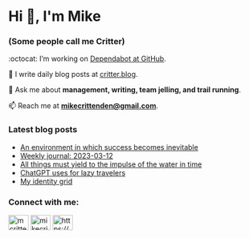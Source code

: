 # Hi 👋, I'm Mike
### (Some people call me Critter)

:octocat: I’m working on [Dependabot at GitHub](https://github.com/features/security).

📝 I write daily blog posts at [critter.blog](https://critter.blog).

💬 Ask me about **management, writing, team jelling, and trail running**.

📫 Reach me at **mikecrittenden@gmail.com**.

### Latest blog posts
<!-- BLOG-POST-LIST:START -->
- [An environment in which success becomes inevitable](https://critter.blog/2023/03/13/an-environment-in-which-success-becomes-inevitable/)
- [Weekly journal: 2023-03-12](https://critter.blog/2023/03/12/weekly-journal-2023-03-12/)
- [All things must yield to the impulse of the water in time](https://critter.blog/2023/03/10/all-things-must-yield-to-the-impulse-of-the-water-in-time/)
- [ChatGPT uses for lazy travelers](https://critter.blog/2023/03/09/chatgpt-uses-for-lazy-travelers/)
- [My identity grid](https://critter.blog/2023/03/08/my-identity-grid/)
<!-- BLOG-POST-LIST:END -->

<h3 align="left">Connect with me:</h3>
<p align="left">
<a href="https://twitter.com/mcrittenden" target="blank"><img align="center" src="https://raw.githubusercontent.com/rahuldkjain/github-profile-readme-generator/master/src/images/icons/Social/twitter.svg" alt="mcrittenden" height="30" width="40" /></a>
<a href="https://linkedin.com/in/mikecrittenden" target="blank"><img align="center" src="https://raw.githubusercontent.com/rahuldkjain/github-profile-readme-generator/master/src/images/icons/Social/linked-in-alt.svg" alt="mikecrittenden" height="30" width="40" /></a>
<a href="https://critter.blog/feed/" target="blank"><img align="center" src="https://raw.githubusercontent.com/rahuldkjain/github-profile-readme-generator/master/src/images/icons/Social/rss.svg" alt="https://critter.blog/feed/" height="30" width="40" /></a>
</p>
